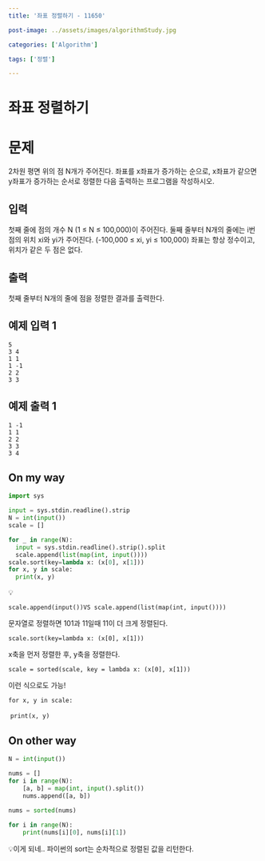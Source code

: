 ```yaml
---
title: '좌표 정렬하기 - 11650'

post-image: ../assets/images/algorithmStudy.jpg

categories: ['Algorithm']

tags: ['정렬']

---
```


# 좌표 정렬하기

# 문제

2차원 평면 위의 점 N개가 주어진다. 좌표를 x좌표가 증가하는 순으로, x좌표가 같으면 y좌표가 증가하는 순서로 정렬한 다음 출력하는 프로그램을 작성하시오.

## 입력

첫째 줄에 점의 개수 N (1 ≤ N ≤ 100,000)이 주어진다. 둘째 줄부터 N개의 줄에는 i번점의 위치 xi와 yi가 주어진다. (-100,000 ≤ xi, yi ≤ 100,000) 좌표는 항상 정수이고, 위치가 같은 두 점은 없다.

## 출력

첫째 줄부터 N개의 줄에 점을 정렬한 결과를 출력한다.

## 예제 입력 1

```
5
3 4
1 1
1 -1
2 2
3 3
```

## 예제 출력 1

```
1 -1
1 1
2 2
3 3
3 4
```

## On my way

```python
import sys

input = sys.stdin.readline().strip
N = int(input())
scale = []

for _ in range(N):
  input = sys.stdin.readline().strip().split
  scale.append(list(map(int, input())))
scale.sort(key=lambda x: (x[0], x[1]))
for x, y in scale:
  print(x, y)


```

💡

`scale.append(input())VS scale.append(list(map(int, input())))`

문자열로 정렬하면 101과 11일때 11이 더 크게 정렬된다.

`scale.sort(key=lambda x: (x[0], x[1]))`

x축을 먼저 정렬한 후, y축을 정렬한다.

`scale = sorted(scale, key = lambda x: (x[0], x[1]))`

이런 식으로도 가능!

`for x, y in scale:`

​	`print(x, y)`

## On other way

```python
N = int(input())

nums = []
for i in range(N):
    [a, b] = map(int, input().split())
    nums.append([a, b])
    
nums = sorted(nums)

for i in range(N):
    print(nums[i][0], nums[i][1])
```

💡이게 되네.. 파이썬의 sort는 순차적으로 정렬된 값을 리턴한다.

